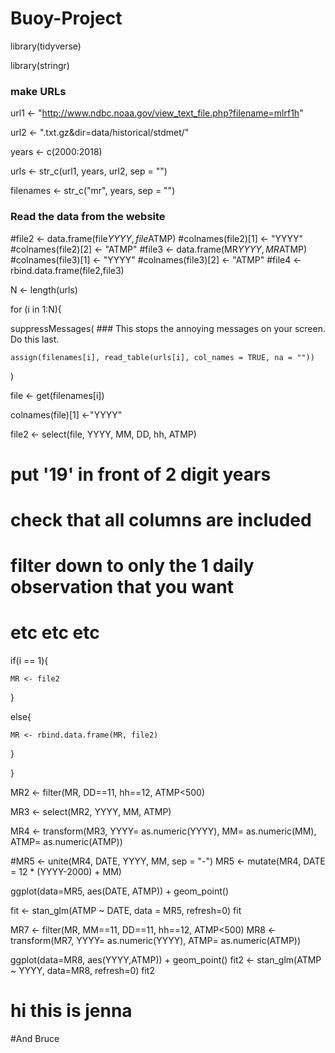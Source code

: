 # Buoy-Project

library(tidyverse)

library(stringr)





### make URLs



url1 <- "http://www.ndbc.noaa.gov/view_text_file.php?filename=mlrf1h"

url2 <- ".txt.gz&dir=data/historical/stdmet/"



years <- c(2000:2018)



urls <- str_c(url1, years, url2, sep = "")



filenames <- str_c("mr", years, sep = "")



###  Read the data from the website

#file2 <- data.frame(file$YYYY,file$ATMP)
#colnames(file2)[1] <- "YYYY"
#colnames(file2)[2] <- "ATMP"
#file3 <- data.frame(MR$YYYY,MR$ATMP)
#colnames(file3)[1] <- "YYYY"
#colnames(file3)[2] <- "ATMP"
#file4 <- rbind.data.frame(file2,file3)


N <- length(urls)



for (i in 1:N){
  
  suppressMessages(  ###  This stops the annoying messages on your screen.  Do this last.
    
    assign(filenames[i], read_table(urls[i], col_names = TRUE, na = ""))
    
  )
  
  file <- get(filenames[i])
  
  colnames(file)[1] <-"YYYY"
 
  file2 <- select(file, YYYY, MM, DD, hh, ATMP)
  # put '19' in front of 2 digit years
  
  # check that all columns are included
  
  # filter down to only the 1 daily observation that you want
  
  # etc etc etc

  
  
  
  
  if(i == 1){
    
    MR <- file2
    
  }
  
  
  
  else{
    
    MR <- rbind.data.frame(MR, file2)
    
  }
  
  
  
  
  
  
  
}

MR2 <- filter(MR, DD==11, hh==12, ATMP<500)

MR3 <- select(MR2, YYYY, MM, ATMP)

MR4 <- transform(MR3, YYYY= as.numeric(YYYY), MM= as.numeric(MM), ATMP= as.numeric(ATMP))

#MR5 <- unite(MR4, DATE, YYYY, MM, sep = "-")
MR5 <- mutate(MR4, DATE = 12 * (YYYY-2000) + MM)

ggplot(data=MR5, aes(DATE, ATMP)) + geom_point()

fit <- stan_glm(ATMP ~ DATE, data = MR5, refresh=0)
fit

MR7 <- filter(MR, MM==11, DD==11, hh==12, ATMP<500)
MR8 <- transform(MR7, YYYY= as.numeric(YYYY), ATMP= as.numeric(ATMP))

ggplot(data=MR8, aes(YYYY,ATMP)) + geom_point()
fit2 <- stan_glm(ATMP ~ YYYY, data=MR8, refresh=0)
fit2


# hi this is jenna
#And Bruce
